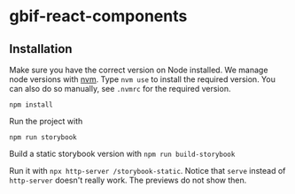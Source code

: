 # gbif-react-components

## Installation
Make sure you have the correct version on Node installed. We manage node versions with [nvm](https://github.com/nvm-sh/nvm). Type `nvm use` to install the required version. You can also do so manually, see `.nvmrc` for the required version.

```
npm install
```

Run the project with 
```
npm run storybook
```

Build a static storybook version with `npm run build-storybook`

Run it with `npx http-server /storybook-static`.
Notice that `serve` instead of `http-server` doesn't really work. The previews do not show then.
